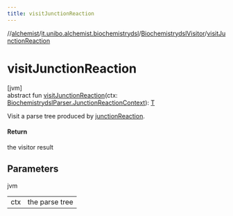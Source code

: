 ```yaml
---
title: visitJunctionReaction
---
```

//[alchemist](../../../index.html)/[it.unibo.alchemist.biochemistrydsl](../index.html)/[BiochemistrydslVisitor](index.html)/[visitJunctionReaction](visit-junction-reaction.html)



# visitJunctionReaction



[jvm]\
abstract fun [visitJunctionReaction](visit-junction-reaction.html)(ctx: [BiochemistrydslParser.JunctionReactionContext](../-biochemistrydsl-parser/-junction-reaction-context/index.html)): [T](../../it.unibo.alchemist.model.implementations.reactions/-chemical-reaction/index.html)



Visit a parse tree produced by [junctionReaction](../-biochemistrydsl-parser/junction-reaction.html).



#### Return



the visitor result



## Parameters


jvm

| | |
|---|---|
| ctx | the parse tree |




